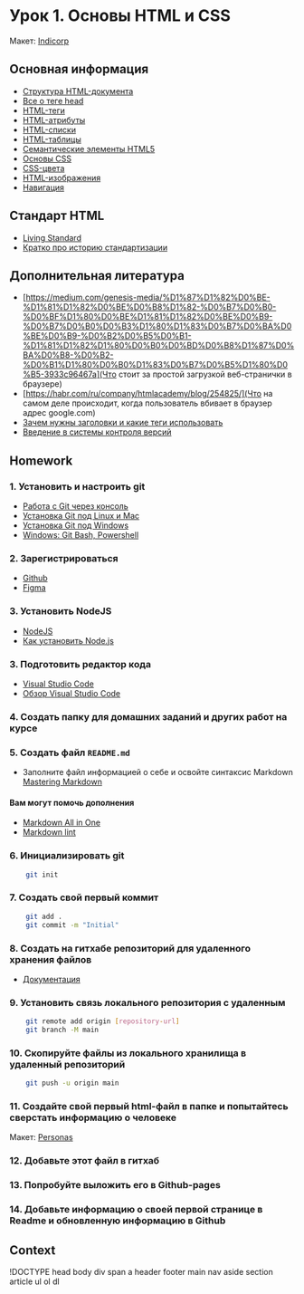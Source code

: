 # Урок 1. Основы HTML и CSS

Макет: [Indicorp](https://www.figma.com/file/xRO4M9O71IydWgridyNkfq/Indicorp)

## Основная информация

* [Структура HTML-документа](https://html5book.ru/osnovy-html/#part1)
* [Все о теге head](https://github.com/joshbuchea/HEAD)
* [HTML-теги](https://html5book.ru/html-tags/)
* [HTML-атрибуты](https://html5book.ru/html-attributes/)
* [HTML-списки](https://html5book.ru/html-lists/)
* [HTML-таблицы](https://html5book.ru/html-table/)
* [Семантические элементы HTML5](https://html5book.ru/html5-semantic-elements/)
* [Основы CSS](https://html5book.ru/css-css3/)
* [CSS-цвета](https://html5book.ru/css-colors/#color)
* [HTML-изображения](https://html5book.ru/images-in-html/)
* [Навигация](https://ru.hexlet.io/courses/cli-basics/lessons/navigation/theory_unit)

## Стандарт HTML

* [Living Standard](https://html.spec.whatwg.org/)
* [Кратко про историю стандартизации](https://htmlacademy.ru/blog/boost/frontend/short-11)

## Дополнительная литература

* [https://medium.com/genesis-media/%D1%87%D1%82%D0%BE-%D1%81%D1%82%D0%BE%D0%B8%D1%82-%D0%B7%D0%B0-%D0%BF%D1%80%D0%BE%D1%81%D1%82%D0%BE%D0%B9-%D0%B7%D0%B0%D0%B3%D1%80%D1%83%D0%B7%D0%BA%D0%BE%D0%B9-%D0%B2%D0%B5%D0%B1-%D1%81%D1%82%D1%80%D0%B0%D0%BD%D0%B8%D1%87%D0%BA%D0%B8-%D0%B2-%D0%B1%D1%80%D0%B0%D1%83%D0%B7%D0%B5%D1%80%D0%B5-3933c96467a](Что стоит за простой загрузкой веб-странички в браузере)
* [https://habr.com/ru/company/htmlacademy/blog/254825/](Что на самом деле происходит, когда пользователь вбивает в браузер адрес google.com)
* [Зачем нужны заголовки и какие теги использовать](https://htmlacademy.ru/blog/boost/frontend/short-7)
* [Введение в системы контроля версий](https://htmlacademy.ru/blog/boost/tools/version-control-system)

## Homework

### 1. Установить и настроить git

* [Работа с Git через консоль](https://htmlacademy.ru/blog/boost/frontend/git-console)
* [Установка Git под Linux и Mac](https://learn.javascript.ru/screencast/git#intro-install-linux-mac)
* [Установка Git под Windows](https://learn.javascript.ru/screencast/git#intro-install-windows)
* [Windows: Git Bash, Powershell](https://learn.javascript.ru/screencast/git#intro-windows-bash-powershell)

### 2. Зарегистрироваться

* [Github](https://github.com/)
* [Figma](https://www.figma.com/)

### 3. Установить NodeJS

* [NodeJS](https://nodejs.org/uk/)
* [Как установить Node.js](https://htmlacademy.ru/blog/boost/tools/installing-nodejs)

### 3. Подготовить редактор кода

* [Visual Studio Code](https://code.visualstudio.com/)
* [Обзор Visual Studio Code](https://htmlacademy.ru/blog/boost/tools/vscode)

### 4. Создать папку для домашних заданий и других работ на курсе

### 5. Создать файл `README.md`

* Заполните файл информацией о себе и освойте синтаксис Markdown [Mastering Markdown](https://guides.github.com/features/mastering-markdown/)

#### Вам могут помочь дополнения

* [Markdown All in One](https://marketplace.visualstudio.com/items?itemName=yzhang.markdown-all-in-one)
* [Markdown lint](https://marketplace.visualstudio.com/items?itemName=DavidAnson.vscode-markdownlint)

### 6. Инициализировать git

```sh
    git init
```

### 7. Создать свой первый коммит

```sh
    git add .
    git commit -m "Initial"
```

### 8. Создать на гитхабе репозиторий для удаленного хранения файлов

* [Документация](https://docs.github.com/en/github/creating-cloning-and-archiving-repositories/creating-a-repository-on-github)

### 9. Установить связь локального репозитория с удаленным

```sh
    git remote add origin [repository-url]
    git branch -M main
```

### 10. Скопируйте файлы из локального хранилища в удаленный репозиторий

```sh
    git push -u origin main
```

### 11. Создайте свой первый html-файл в папке и попытайтесь сверстать информацию о человеке

Макет: [Personas](https://www.figma.com/file/eylrddftj9Zx5kPQc1L1fd/Personas)

### 12. Добавьте этот файл в гитхаб

### 13. Попробуйте выложить его в Github-pages

### 14. Добавьте информацию о своей первой странице в Readme и обновленную информацию в Github

## Context

!DOCTYPE
head
body
div
span
a
header
footer
main
nav
aside
section
article
ul
ol
dl
